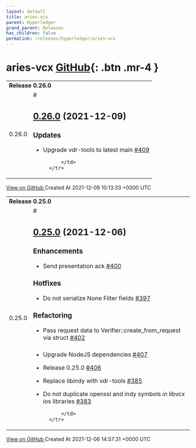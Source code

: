 ```yaml
---
layout: default
title: aries-vcx
parent: Hyperledger
grand_parent: Releases
has_children: false
permalink: /releases/hyperledger/aries-vcx
---
```


# aries-vcx <span class="fs-3 right-align">[GitHub](https://github.com/hyperledger/aries-vcx){: .btn .mr-4 }</span>


<div>
    <table>
        <tr>
            <td colspan="2">
                <b>
                    Release 0.26.0
                </b>
            </td>
        </tr>
        <tr>
            <td>
                <span class="chip">
                    0.26.0
                </span>
            </td>
            <td>
                #

## [0.26.0](https://github.com/hyperledger/aries-vcx/tree/0.26.0) (2021-12-09)

### Updates

- Upgrade vdr-tools to latest main [\#409](https://github.com/hyperledger/aries-vcx/pull/409)




            </td>
        </tr>
    </table>
    <a href="https://github.com/hyperledger/aries-vcx/releases/tag/0.26.0" class=".btn">
        View on GitHub
    </a>
    <span class="right-align">
        Created At 2021-12-09 10:13:33 +0000 UTC
    </span>
</div>

<div>
    <table>
        <tr>
            <td colspan="2">
                <b>
                    Release 0.25.0
                </b>
            </td>
        </tr>
        <tr>
            <td>
                <span class="chip">
                    0.25.0
                </span>
            </td>
            <td>
                #

## [0.25.0](https://github.com/hyperledger/aries-vcx/tree/0.25.0) (2021-12-06)

### Enhancements

- Send presentation ack [\#400](https://github.com/hyperledger/aries-vcx/pull/400)

### Hotfixes

- Do not serialize None Filter fields [\#397](https://github.com/hyperledger/aries-vcx/pull/397)

### Refactoring

- Pass request data to Verifier::create\_from\_request via struct [\#402](https://github.com/hyperledger/aries-vcx/pull/402)

###

- Upgrade NodeJS dependencies [\#407](https://github.com/hyperledger/aries-vcx/pull/407)
- Release 0.25.0 [\#406](https://github.com/hyperledger/aries-vcx/pull/406)
- Replace libindy with vdr-tools [\#385](https://github.com/hyperledger/aries-vcx/pull/385)
- Do not duplicate openssl and indy symbols in libvcx ios libraries [\#383](https://github.com/hyperledger/aries-vcx/pull/383)




            </td>
        </tr>
    </table>
    <a href="https://github.com/hyperledger/aries-vcx/releases/tag/0.25.0" class=".btn">
        View on GitHub
    </a>
    <span class="right-align">
        Created At 2021-12-06 14:57:31 +0000 UTC
    </span>
</div>

